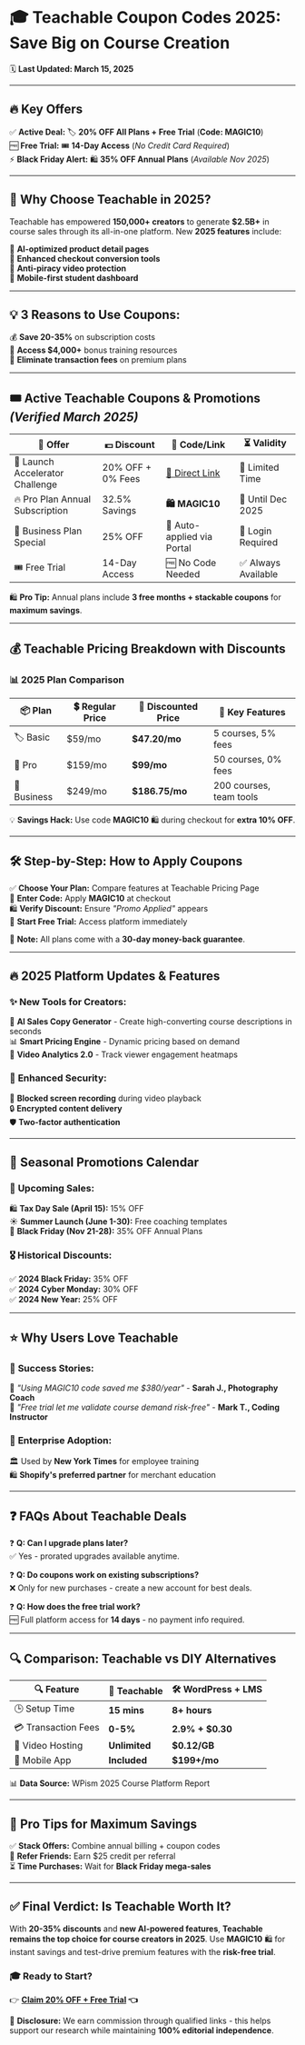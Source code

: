 # 🎓 **Teachable Coupon Codes 2025: Save Big on Course Creation**

🗓️ **Last Updated: March 15, 2025**

---

## 🔥 **Key Offers**
✅ **Active Deal:** 🏷️  **20% OFF All Plans + Free Trial** (**Code: MAGIC10**)  
🆓 **Free Trial:** 🎟️ **14-Day Access** (*No Credit Card Required*)  
⚡ **Black Friday Alert:** 🛍️ **35% OFF Annual Plans** (*Available Nov 2025*)  

---

## 🚀 **Why Choose Teachable in 2025?**
Teachable has empowered **150,000+ creators** to generate **$2.5B+** in course sales through its all-in-one platform. New **2025 features** include:

🧠 **AI-optimized product detail pages**  
🛒 **Enhanced checkout conversion tools**  
🔐 **Anti-piracy video protection**  
📱 **Mobile-first student dashboard**  

---

## 💡 **3 Reasons to Use Coupons:**
💰 **Save 20-35%** on subscription costs  
🎁 **Access $4,000+** bonus training resources  
🚫 **Eliminate transaction fees** on premium plans  

---

## 🎟️ **Active Teachable Coupons & Promotions** *(Verified March 2025)*

| 🎉 **Offer**                     | 💵 **Discount**       | 🔑 **Code/Link**                  | ⏳ **Validity**       |
|---------------------------------|-------------------|-------------------------------|------------------|
| 🚀 Launch Accelerator Challenge | 20% OFF + 0% Fees | [🔗 Direct Link](#)           | 🎯 Limited Time  |
| 🔥 Pro Plan Annual Subscription | 32.5% Savings    | **🛍️ MAGIC10**               | 📅 Until Dec 2025 |
| 🏢 Business Plan Special        | 25% OFF          | 🎫 Auto-applied via Portal    | 🔑 Login Required |
| 🎟️ Free Trial                   | 14-Day Access    | 🆓 No Code Needed            | ✅ Always Available |

🛍️ **Pro Tip:** Annual plans include **3 free months + stackable coupons** for **maximum savings**.  

---

## 💰 **Teachable Pricing Breakdown with Discounts**

### 📊 **2025 Plan Comparison**

| 📦 **Plan**    | 💲 **Regular Price** | 🎯 **Discounted Price** | 🌟 **Key Features**        |
|--------------|----------------|-------------------|-----------------------|
| 🏷️ Basic    | $59/mo         | **$47.20/mo**     | 5 courses, 5% fees    |
| 🚀 Pro      | $159/mo        | **$99/mo**        | 50 courses, 0% fees   |
| 🏢 Business | $249/mo        | **$186.75/mo**    | 200 courses, team tools |

💡 **Savings Hack:** Use code **MAGIC10** 🛍️ during checkout for **extra 10% OFF**.  

---

## 🛠 **Step-by-Step: How to Apply Coupons**
✅ **Choose Your Plan:** Compare features at Teachable Pricing Page  
🔑 **Enter Code:** Apply **MAGIC10** at checkout  
🛍️ **Verify Discount:** Ensure *"Promo Applied"* appears  
🚀 **Start Free Trial:** Access platform immediately  

📌 **Note:** All plans come with a **30-day money-back guarantee**.  

---

## 🔥 **2025 Platform Updates & Features**

### ✨ **New Tools for Creators:**
🧠 **AI Sales Copy Generator** - Create high-converting course descriptions in seconds  
📊 **Smart Pricing Engine** - Dynamic pricing based on demand  
🎥 **Video Analytics 2.0** - Track viewer engagement heatmaps  

### 🔐 **Enhanced Security:**
🚫 **Blocked screen recording** during video playback  
🔒 **Encrypted content delivery**  
🛡️ **Two-factor authentication**  

---

## 📅 **Seasonal Promotions Calendar**

### 📆 **Upcoming Sales:**
🛍️ **Tax Day Sale (April 15):** 15% OFF  
☀️ **Summer Launch (June 1-30):** Free coaching templates  
🖤 **Black Friday (Nov 21-28):** 35% OFF Annual Plans  

### 🎖️ **Historical Discounts:**
✅ **2024 Black Friday:** 35% OFF  
✅ **2024 Cyber Monday:** 30% OFF  
✅ **2024 New Year:** 25% OFF  

---

## ⭐ **Why Users Love Teachable**

### 💬 **Success Stories:**
📢 *"Using MAGIC10 code saved me $380/year"* - **Sarah J., Photography Coach**  
📢 *"Free trial let me validate course demand risk-free"* - **Mark T., Coding Instructor**  

### 🏢 **Enterprise Adoption:**
🏛️ Used by **New York Times** for employee training  
🛍️ **Shopify's preferred partner** for merchant education  

---

## ❓ **FAQs About Teachable Deals**
❓ **Q: Can I upgrade plans later?**  
✅ Yes - prorated upgrades available anytime.  

❓ **Q: Do coupons work on existing subscriptions?**  
❌ Only for new purchases - create a new account for best deals.  

❓ **Q: How does the free trial work?**  
🆓 Full platform access for **14 days** - no payment info required.  

---

## 🔍 **Comparison: Teachable vs DIY Alternatives**

| 🔍 **Feature**       | 🚀 **Teachable**   | 🛠️ **WordPress + LMS** |
|---------------------|-----------------|------------------|
| 🕒 Setup Time      | **15 mins**      | **8+ hours**     |
| 💳 Transaction Fees | **0-5%**        | **2.9% + $0.30** |
| 🎥 Video Hosting   | **Unlimited**    | **$0.12/GB**     |
| 📱 Mobile App      | **Included**     | **$199+/mo**     |

📊 **Data Source:** WPism 2025 Course Platform Report  

---

## 🎯 **Pro Tips for Maximum Savings**
✅ **Stack Offers:** Combine annual billing + coupon codes  
🎁 **Refer Friends:** Earn $25 credit per referral  
⏳ **Time Purchases:** Wait for **Black Friday mega-sales**  

---

## ✅ **Final Verdict: Is Teachable Worth It?**
With **20-35% discounts** and **new AI-powered features**, **Teachable remains the top choice for course creators in 2025**. Use **MAGIC10** 🛍️ for instant savings and test-drive premium features with the **risk-free trial**.  

### 🎓 **Ready to Start?**
👉 **[Claim 20% OFF + Free Trial](#) 👈**  

📢 **Disclosure:** We earn commission through qualified links - this helps support our research while maintaining **100% editorial independence**.  
